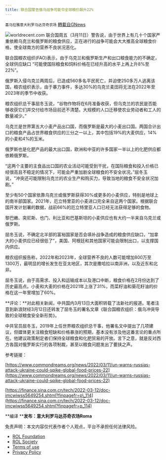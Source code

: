 ```yaml
---
title: 联合国警告俄乌战争可能令全球粮价飙升22%
---
```

`喜马拉雅意大利罗马达芬奇农场` [轉載自GNews](https://gnews.org/zh-hans/2158415/)

![](https://assets.gnews.org/wp-content/uploads/2022/03/U.jpg)worldrecent.com
联合国周五（3月11日）警告说，由于世界上有几十个国家严重依赖乌克兰和俄罗斯的粮食供应，正在进行的战争可能会大大推高全球粮食价格，使全球南方的营养不良状况恶化。

联合国粮农组织(FAO)表示，由于乌克兰和俄罗斯生产和出口粮食能力的不确定，全球供应缺口 “可能使国际粮食和饲料价格在已经升高的水平上再上升8%至22%”。

俄罗斯入侵乌克兰两周后，已造成560多名平民死亡，并迫使250多万人逃离该国，粮农组织表示，由于暴力事件，多达30%的乌克兰麦田将无法在2022年至2023年的季节中收获。

粮农组织总干事屈冬玉说，“谷物作物将在6月准备收获，但乌克兰的农民是否能够收获它们并交付给市场目前还不清楚。大规模的人口迁移使农业劳动者和工人的数量减少。”

乌克兰是世界第五大小麦产品出口国，而俄罗斯是最大的小麦出口国。两国合计出口的粮食产品占世界粮食供应的三分之一以上，其中包括19%的大麦供应，14%的小麦和4%的玉米。

俄罗斯也是化肥产品的最大出口国，欧洲和中亚的许多国家一半以上的化肥供应都依赖俄罗斯。

“这两个主要的主食品出口国的农业活动可能受到干扰，在国际粮食和投入价格已经很高且不稳定的情况下，可能会严重加剧全球粮食的不安全状况。”屈冬玉说，“冲突还可能限制乌克兰的农业生产和购买力，导致当地的粮食不安全状况加剧。”

至少有50个国家依靠乌克兰或俄罗斯获得30%或更多的小麦供应，特别是地球上的南半部国家。2021年，厄立特里亚的小麦进口完全来自这两个国家。根据联合国开发计划署的数据，战前66%的厄立特里亚人口已经无法获得足够的食物。

黎巴嫩、突尼斯、也门、利比亚和巴基斯坦的小麦供应也有大约一半来自乌克兰或俄罗斯。

屈冬玉说，不确定北半部的富裕国家是否会填补战争造成的粮食供应缺口，“加拿大的小麦供应已经很低了”，美国、阿根廷和其他国家可能会限制出口，以支撑国内供应。

粮农组织报告称，2022年和2023年，全球营养不良的人数可能增加800万至1300万，最明显的增长发生在亚太地区，其次是撒哈拉以南非洲，以及近东和北非。

屈冬玉说，由于高需求、投入和运输成本以及港口中断，粮食价格在2月份达到了历史最高点。小麦和大麦的价格在2021年上涨了31%，而菜籽油和葵花籽油的价格在这一年里增加了60%。

**评论：**对此相关新闻，中共国内3月13日大面积转载了法新社的报道。笔者注意到新浪财经3月12日还转发了屈冬玉的署名文章《联合国粮农组织：俄乌冲突导致的全球粮食安全新形势》。

中共官员屈冬玉，2019年上任世界粮农组织总干事，他署名文中提出了几项建议，但媒体更关注粮食短缺和价格暴涨的预期，基本没有涉及他这番言论的重点所在。他建议政策制定者们保持全球粮食和化肥贸易的开放。言下之意，就是反对西方各国对俄罗斯实行的各项制裁，甚至以粮食问题发出了要挟之声。

参考链接：

[https://www.commondreams.org/news/2022/03/11/un-warns-russias-attack-ukraine-could-spike-global-food-prices-22](https://www.commondreams.org/news/2022/03/11/un-warns-russias-attack-ukraine-could-spike-global-food-prices-22)

[https://finance.sina.com.cn/tech/2022-03-12/doc-imcwiwss5649254.shtml?finpagefr=p\_114](https://finance.sina.com.cn/tech/2022-03-12/doc-imcwiwss5649254.shtml?finpagefr=p_114)

**编译 ****发布：意大利罗马达芬奇农场Roma**

 

免责声明：本文内容仅代表作者个人观点，平台不承担任何法律风险。

- [ROL Foundation](https://rolfoundation.org/)
- [ROL Society](https://rolsociety.org/)
- [Terms of use](https://gnews.org/terms-of-use-3/)
- [Privacy Policy](https://gnews.org/privacy-policy/)
